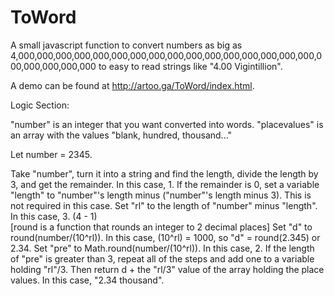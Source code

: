 # ToWord
A small javascript function to convert numbers as big as 4,000,000,000,000,000,000,000,000,000,000,000,000,000,000,000,000,000,000,000,000,000 to easy to read strings like "4.00 Vigintillion".

A demo can be found at http://artoo.ga/ToWord/index.html.

Logic Section:

"number" is an integer that you want converted into words.
"placevalues" is an array with the values "blank, hundred, thousand..."

Let number = 2345.

Take "number", turn it into a string and find the length, divide the length by 3, and get the remainder. In this case, 1.
If the remainder is 0, set a variable "length" to "number"'s length minus ("number"'s length minus 3). This is not required in this case. 
Set "rl" to the length of "number" minus "length". In this case, 3. (4 - 1)    
[round is a function that rounds an integer to 2 decimal places]
Set "d" to round(number/(10^rl)). In this case, (10^rl) = 1000, so "d" = round(2.345) or 2.34.
Set "pre" to Math.round(number/(10^rl)). In this case, 2.
If the length of "pre" is greater than 3, repeat all of the steps and add one to a variable holding "rl"/3.
Then return d + the "rl/3" value of the array holding the place values. In this case, "2.34 thousand".
